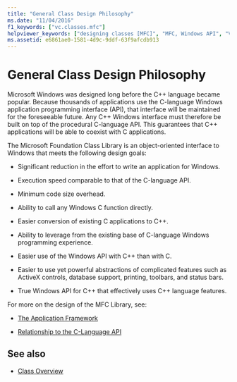 ```yaml
---
title: "General Class Design Philosophy"
ms.date: "11/04/2016"
f1_keywords: ["vc.classes.mfc"]
helpviewer_keywords: ["designing classes [MFC]", "MFC, Windows API", "Visual C, Windows API calls", "classes [MFC], MFC class design", "Windows API [MFC], and MFC"]
ms.assetid: e6861ae0-1581-4d9c-9ddf-63f9afcdb913
---
```

# General Class Design Philosophy

Microsoft Windows was designed long before the C++ language became popular. Because thousands of applications use the C-language Windows application programming interface (API), that interface will be maintained for the foreseeable future. Any C++ Windows interface must therefore be built on top of the procedural C-language API. This guarantees that C++ applications will be able to coexist with C applications.

The Microsoft Foundation Class Library is an object-oriented interface to Windows that meets the following design goals:

- Significant reduction in the effort to write an application for Windows.

- Execution speed comparable to that of the C-language API.

- Minimum code size overhead.

- Ability to call any Windows C function directly.

- Easier conversion of existing C applications to C++.

- Ability to leverage from the existing base of C-language Windows programming experience.

- Easier use of the Windows API with C++ than with C.

- Easier to use yet powerful abstractions of complicated features such as ActiveX controls, database support, printing, toolbars, and status bars.

- True Windows API for C++ that effectively uses C++ language features.

For more on the design of the MFC Library, see:

- [The Application Framework](../mfc/application-framework.md)

- [Relationship to the C-Language API](../mfc/relationship-to-the-c-language-api.md)

## See also

- [Class Overview](../mfc/class-library-overview.md)
